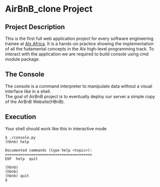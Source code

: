 # AirBnB_clone Project
## Project Description
This is the first full web application project for every software engineering trainee at [Alx Africa](https://www.alxafrica.com/). It is a hands-on practice showing the implementation of all the fudamental concepts in the Alx high-level programming track. To interact with the application we are required to build console using cmd module package.

## The Console
The console is a command interpreter to manipulate data without a visual interface like in a shell.  
The goal of AirBnB project is to eventually deploy our server a simple copy of the AirBnB Website(HBnB).

## Execution
Your shell should work like this in interactive mode
```
$ ./console.py
(hbnb) help

Documented commands (type help <topic>):
========================================
EOF  help  quit

(hbnb) 
(hbnb) 
(hbnb) quit
$
```
